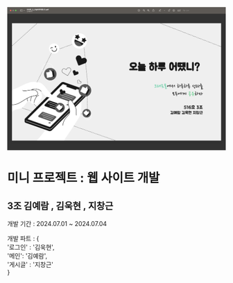 <img src="/static/web.png">


<h1> 미니 프로젝트 : 웹 사이트 개발 </h1>
<h2> 3조 김예람 ,  김욱현 , 지창근 </h2>

개발 기간 : 2024.07.01 ~ 2024.07.04

개발 파트 : {<br/>
            '로그인' : '김욱현',<br/>
            '메인': '김예람',<br/>
            '게시글' : '지창근'<br/>
          }
